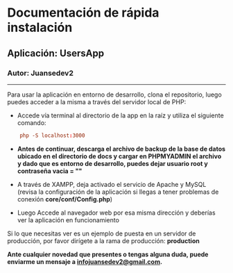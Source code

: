 # Documentación de rápida instalación

## Aplicación: UsersApp

### Autor: Juansedev2

---

Para usar la aplicación en entorno de desarrollo, clona el repositorio, luego puedes acceder a la misma a través del servidor local de PHP:

- Accede vía terminal al directorio de la app en la raíz y utiliza el siguiente comando:

```conf
    php -S localhost:3000
```

- **Antes de continuar, descarga el archivo de backup de la base de datos ubicado en el directorio de docs y cargar en PHPMYADMIN el archivo y dado que es entorno de desarrollo, puedes dejar usuario root y contraseña vacia = ""**

- A través de XAMPP, deja activado el servicio de Apache y MySQL (revisa la configuración de la aplicación si llegas a tener problemas de conexión **core/conf/Config.php**)

- Luego Accede al navegador web por esa misma dirección y deberías ver la aplicación en funcionamiento

Si lo que necesitas ver es un ejemplo de puesta en un servidor de producción, por favor dirígete a la rama de producción: **production**

**Ante cualquier novedad que presentes o tengas alguna duda, puede enviarme un mensaje a infojuansedev2@gmail.com.**
